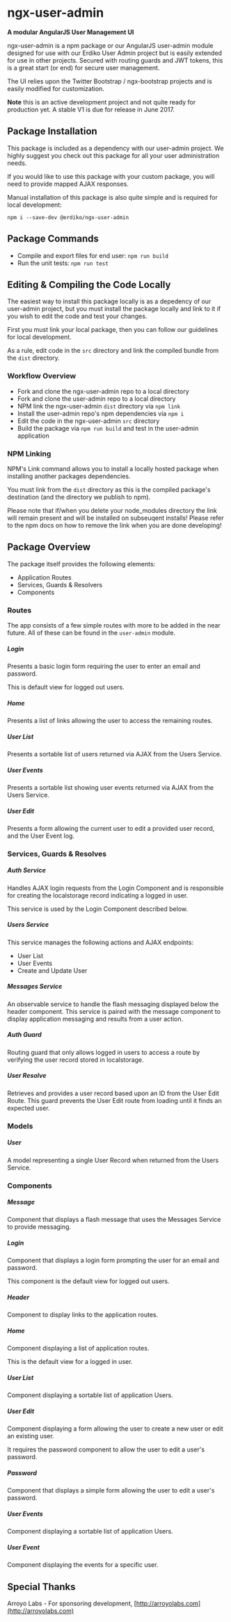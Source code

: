 # ngx-user-admin

**A modular AngularJS User Management UI**

ngx-user-admin is a npm package or our AngularJS user-admin module designed for use with our Erdiko User Admin project but is easily extended for use in other projects. Secured with routing guards and JWT tokens, this is a great start (or end) for secure user management.

The UI relies upon the Twitter Bootstrap / ngx-bootstrap projects and is easily modified for customization.

**Note** this is an active development project and not quite ready for production yet.  A stable V1 is due for release in June 2017.


Package Installation
------------

This package is included as a dependency with our user-admin project. We highly suggest you check out this package for all your user administration needs. 

If you would like to use this package with your custom package, you will need to provide mapped AJAX responses.

Manual installation of this package is also quite simple and is required for local development:

`npm i --save-dev @erdiko/ngx-user-admin`


## Package Commands

* Compile and export files for end user: `npm run build`
* Run the unit tests: `npm run test`


## Editing & Compiling the Code Locally

The easiest way to install this package locally is as a depedency of our user-admin project, but you must install the package locally and link to it if you wish to edit the code and test your changes.

First you must link your local package, then you can follow our guidelines for local development.

As a rule, edit code in the `src` directory and link the compiled bundle from the `dist` directory. 

### Workflow Overview

* Fork and clone the ngx-user-admin repo to a local directory
* Fork and clone the user-admin repo to a local directory
* NPM link the ngx-user-admin `dist` directory via `npm link`
* Install the user-admin repo's npm dependencies via `npm i`
* Edit the code in the ngx-user-admin `src` directory
* Build the package via `npm run build` and test in the user-admin application

### NPM Linking

NPM's Link command allows you to install a locally hosted package when installing another packages dependencies.

You must link from the `dist` directory as this is the compiled package's destination (and the directory we publish to npm).

Please note that if/when you delete your node_modules directory the link will remain present and will be installed on subseuqent installs! Please refer to the npm docs on how to remove the link when you are done developing!

## Package Overview

The package itself provides the following elements:

* Application Routes
* Services, Guards & Resolvers
* Components

### Routes

The app consists of a few simple routes with more to be added in the near future. All of these can be found in the `user-admin` module.

##### Login

Presents a basic login form requiring the user to enter an email and password.

This is default view for logged out users. 

##### Home

Presents a list of links allowing the user to access the remaining routes. 

##### User List

Presents a sortable list of users returned via AJAX from the Users Service.

##### User Events

Presents a sortable list showing user events returned via AJAX from the Users Service.

##### User Edit

Presents a form allowing the current user to edit a provided user record, and the User Event log.

### Services, Guards & Resolves

##### Auth Service

Handles AJAX login requests from the Login Component and is responsible for creating the localstorage record indicating a logged in user.

This service is used by the Login Component described below.

##### Users Service

This service manages the following actions and AJAX endpoints:

* User List
* User Events
* Create and Update User

##### Messages Service

An observable service to handle the flash messaging displayed below the header component. This service is paired with the message component to display application messaging and results from a user action.

##### Auth Guard

Routing guard that only allows logged in users to access a route by verifying the user record stored in localstorage.

##### User Resolve

Retrieves and provides a user record based upon an ID from the User Edit Route. This guard prevents the User Edit route from loading until it finds an expected user.

### Models

##### User

A model representing a single User Record when returned from the Users Service.

### Components

##### Message

Component that displays a flash message that uses the Messages Service to provide messaging.

##### Login

Component that displays a login form prompting the user for an email and password. 

This component is the default view for logged out users.

##### Header

Component to display links to the application routes.

##### Home

Component displaying a list of application routes. 

This is the default view for a logged in user.

##### User List

Component displaying a sortable list of application Users.

##### User Edit

Component displaying a form allowing the user to create a new user or edit an existing user. 

It requires the password component to allow the user to edit a user's password.

##### Password

Component that displays a simple form allowing the user to edit a user's password.

##### User Events

Component displaying a sortable list of application Users.

##### User Event

Component displaying the events for a specific user.


Special Thanks
--------------

Arroyo Labs - For sponsoring development, [http://arroyolabs.com](http://arroyolabs.com)
